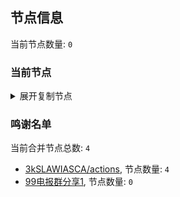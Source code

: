 
## 节点信息
当前节点数量: `0`
### 当前节点
<details>
  <summary>展开复制节点</summary>

    

</details>

### 鸣谢名单
当前合并节点总数: `4`
- [3kSLAWIASCA/actions](https://github.com/kSLAWIASCA/actions), 节点数量: `4`
- [99电报群分享1](https://github.com/cdddbc/getAirport), 节点数量: `0`


